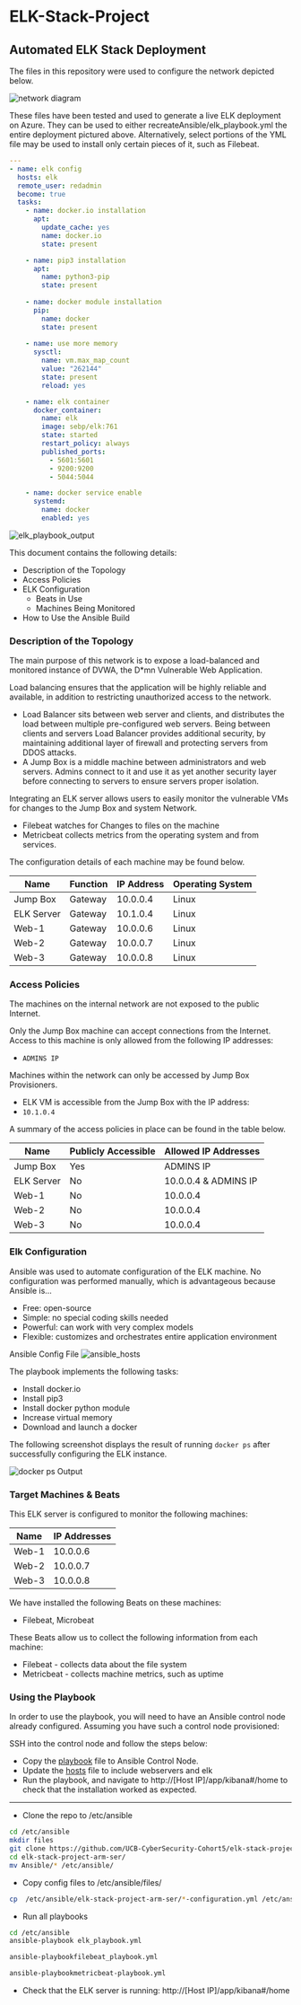 # ELK-Stack-Project

## Automated ELK Stack Deployment

The files in this repository were used to configure the network depicted below.

![network diagram](https://github.com/UCB-CyberSecurity-Cohort5/elk-stack-project-arm-ser/blob/cf6032e47c46c19536369c7cfcc081cd6c2779ac/Diagrams/network_diagram.jpg)

These files have been tested and used to generate a live ELK deployment on Azure. They can be used to either recreateAnsible/elk_playbook.yml the entire deployment pictured above. Alternatively, select portions of the YML file may be used to install only certain pieces of it, such as Filebeat.

```yml
---
- name: elk config
  hosts: elk
  remote_user: redadmin
  become: true
  tasks:
    - name: docker.io installation
      apt:
        update_cache: yes
        name: docker.io
        state: present

    - name: pip3 installation
      apt:
        name: python3-pip
        state: present
 
    - name: docker module installation
      pip:
        name: docker
        state: present
 
    - name: use more memory
      sysctl:
        name: vm.max_map_count
        value: "262144"
        state: present
        reload: yes

    - name: elk container
      docker_container:
        name: elk
        image: sebp/elk:761
        state: started
        restart_policy: always
        published_ports:
          - 5601:5601
          - 9200:9200
          - 5044:5044

    - name: docker service enable
      systemd:
        name: docker
        enabled: yes
```
![elk_playbook_output](https://github.com/UCB-CyberSecurity-Cohort5/elk-stack-project-arm-ser/blob/cf6032e47c46c19536369c7cfcc081cd6c2779ac/Diagrams/elk_playbook_output.png)

This document contains the following details:
- Description of the Topology
- Access Policies
- ELK Configuration
  - Beats in Use
  - Machines Being Monitored
- How to Use the Ansible Build


### Description of the Topology

The main purpose of this network is to expose a load-balanced and monitored instance of DVWA, the D*mn Vulnerable Web Application.

Load balancing ensures that the application will be highly reliable and available, in addition to restricting unauthorized access to the network.
- Load Balancer sits between web server and clients, and distributes the load between multiple pre-configured web servers. Being between clients and servers Load Balancer provides additional security, by maintaining additional layer of firewall and protecting servers from DDOS attacks.  
- A Jump Box is a middle machine between administrators and web servers. Admins connect to it and use it as yet another security layer before connecting to servers to ensure servers proper isolation. 

Integrating an ELK server allows users to easily monitor the vulnerable VMs for changes to the Jump Box and system Network.
- Filebeat watches for Changes to files on the machine
- Metricbeat collects metrics from the operating system and from services.

The configuration details of each machine may be found below.

| Name      | Function | IP Address | Operating System |
|-----------|----------|------------|------------------|
| Jump Box  | Gateway  | 10.0.0.4   | Linux            |
| ELK Server| Gateway  | 10.1.0.4   | Linux            |
| Web-1     | Gateway  | 10.0.0.6   | Linux            |
| Web-2     | Gateway  | 10.0.0.7   | Linux            |
| Web-3     | Gateway  | 10.0.0.8   | Linux            |

### Access Policies

The machines on the internal network are not exposed to the public Internet. 

Only the Jump Box machine can accept connections from the Internet. Access to this machine is only allowed from the following IP addresses:
- `ADMINS IP`

Machines within the network can only be accessed by Jump Box Provisioners.
- ELK VM is accessible from the Jump Box with the IP address:
- `10.1.0.4`

A summary of the access policies in place can be found in the table below.

| Name      | Publicly Accessible | Allowed IP Addresses |
|-----------|---------------------|----------------------|
| Jump Box  | Yes                 | ADMINS IP            |
| ELK Server| No                  | 10.0.0.4 & ADMINS IP |
| Web-1     | No                  | 10.0.0.4             |
| Web-2     | No                  | 10.0.0.4             |
| Web-3     | No                  | 10.0.0.4             |

### Elk Configuration

Ansible was used to automate configuration of the ELK machine. No configuration was performed manually, which is advantageous because Ansible is...
- Free: open-source
- Simple: no special coding skills needed
- Powerful: can work with very complex models
- Flexible: customizes and orchestrates entire application environment

Ansible Config File
![ansible_hosts](https://github.com/UCB-CyberSecurity-Cohort5/elk-stack-project-arm-ser/blob/c29706e8d7cf7f42343a1e71b2f9bd3bdad27697/Diagrams/ansible_hosts.png)

The playbook implements the following tasks:
- Install docker.io
- Install pip3
- Install docker python module
- Increase virtual memory
- Download and launch a docker

The following screenshot displays the result of running `docker ps` after successfully configuring the ELK instance.

![docker ps Output](https://github.com/UCB-CyberSecurity-Cohort5/elk-stack-project-arm-ser/blob/49e067c9ee0a87bb8d1a7a0ca9cc79549bcdc2eb/Diagrams/elk_server_docker_ps.png)

### Target Machines & Beats
This ELK server is configured to monitor the following machines:

| Name      | IP Addresses |
|-----------|--------------|
| Web-1     | 10.0.0.6     |
| Web-2     | 10.0.0.7     |
| Web-3     | 10.0.0.8     |

We have installed the following Beats on these machines:
- Filebeat, Microbeat

These Beats allow us to collect the following information from each machine:
- Filebeat - collects data about the file system
- Metricbeat - collects machine metrics, such as uptime

### Using the Playbook
In order to use the playbook, you will need to have an Ansible control node already configured. Assuming you have such a control node provisioned: 

SSH into the control node and follow the steps below:
- Copy the [playbook](Ansible/elk_playbook.yml) file to Ansible Control Node. 
- Update the [hosts](Ansible/hosts) file to include webservers and elk
- Run the playbook, and navigate to http://[Host IP]/app/kibana#/home to check that the installation worked as expected.
---
- Clone the repo to /etc/ansible

```bash
cd /etc/ansible
mkdir files
git clone https://github.com/UCB-CyberSecurity-Cohort5/elk-stack-project-arm-ser.git
cd elk-stack-project-arm-ser/
mv Ansible/* /etc/ansible/
```
- Copy config files to /etc/ansible/files/

```bash
cp  /etc/ansible/elk-stack-project-arm-ser/*-configuration.yml /etc/ansible/files/
```
- Run all playbooks

```bash
cd /etc/ansible
ansible-playbook elk_playbook.yml
```
```bash
ansible-playbookfilebeat_playbook.yml
```
```bash
ansible-playbookmetricbeat-playbook.yml
```
- Check that the ELK server is running: http://[Host IP]/app/kibana#/home
